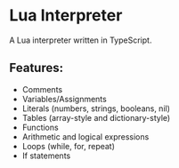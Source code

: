 # Lua Interpreter
A Lua interpreter written in TypeScript.

## Features:
- Comments
- Variables/Assignments
- Literals (numbers, strings, booleans, nil)
- Tables (array-style and dictionary-style)
- Functions
- Arithmetic and logical expressions
- Loops (while, for, repeat)
- If statements